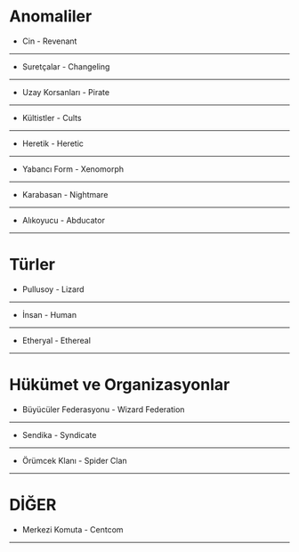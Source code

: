 # Anomaliler
- Cin - Revenant
***
- Suretçalar - Changeling
***
- Uzay Korsanları - Pirate
***
- Kültistler - Cults
***
- Heretik - Heretic
***
- Yabancı Form - Xenomorph
***
- Karabasan - Nightmare
***
- Alıkoyucu - Abducator
***

# Türler
- Pullusoy - Lizard
***
- İnsan - Human
***
- Etheryal - Ethereal
***

# Hükümet ve Organizasyonlar
- Büyücüler Federasyonu - Wizard Federation
***
- Sendika - Syndicate
***
- Örümcek Klanı - Spider Clan
***

# DİĞER
- Merkezi Komuta - Centcom
***
